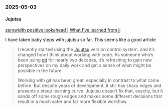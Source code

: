 ### 2025-05-03

#### Jujutsu
[zerowidth positive lookahead \| What I've learned from jj](https://zerowidth.com/2025/what-ive-learned-from-jj/)

I have taken baby steps with jujutsu so far. This seems like a good article 

> I recently started using the [Jujutsu](https://jj-vcs.github.io/jj/latest/) version control system, and it’s changed how I think about working with code. As someone who’s been using [git](https://git-scm.com/) for nearly two decades, it’s refreshing to gain new perspectives on my daily work and get a sense of what might be possible in the future.
> 
> Working with git has been great, especially in contrast to what came before. But despite years of development, it still has sharp edges and presents a steep learning curve. Jujutsu doesn’t fix that, exactly, but it sands off some rough edges and makes some different decisions that result in a much safer and far more flexible workflow.